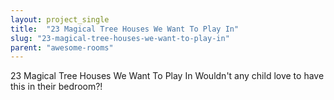 ```yaml
---
layout: project_single
title:  "23 Magical Tree Houses We Want To Play In"
slug: "23-magical-tree-houses-we-want-to-play-in"
parent: "awesome-rooms"
---
```

23 Magical Tree Houses We Want To Play In Wouldn't any child love to have this in their bedroom?!